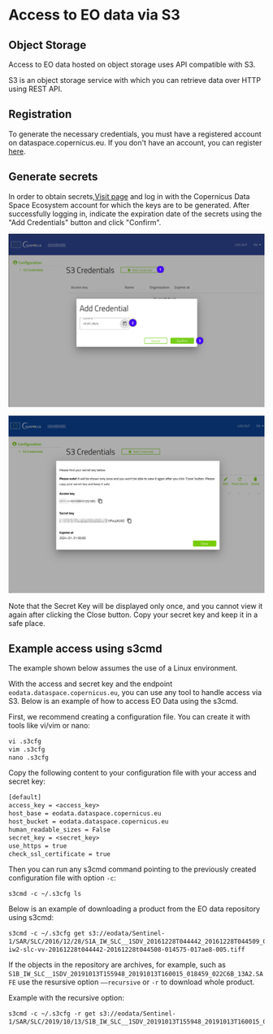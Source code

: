# Access to EO data via S3

## Object Storage

Access to EO data hosted on object storage uses API compatible with S3. 

S3 is an object storage service with which you can retrieve data over HTTP using REST API.

## Registration

To generate the necessary credentials, you must have a registered account on dataspace.copernicus.eu. If you don't have an account, you can register [here](https://identity.dataspace.copernicus.eu/auth/realms/CDSE/protocol/openid-connect/auth?client_id=cdse-public&response_type=code&scope=openid&redirect_uri=https%3A//dataspace.copernicus.eu/account/confirmed/1).

## Generate secrets

In order to obtain secrets,<a href="https://eodata-s3keysmanager.dataspace.copernicus.eu/">Visit page</a> and log in with the Copernicus Data Space Ecosystem account for which the keys are to be generated. After successfully logging in, indicate the expiration date of the secrets using the "Add Credentials" button and click "Confirm".

![Add Credentials](_images/s3_cdse_1.png)

![Display Credentials](_images/s3_cdse_2.png)

Note that the Secret Key will be displayed only once, and you cannot view it again after clicking the Close button. Copy your secret key and keep it in a safe place.


## Example access using s3cmd

The example shown below assumes the use of a Linux environment.

With the access and secret key and the endpoint `eodata.dataspace.copernicus.eu`, you can use any tool to handle access via S3. Below is an example of how to access EO Data using the s3cmd.

First, we recommend creating a configuration file. You can create it with tools like vi/vim or nano:
```
vi .s3cfg
vim .s3cfg
nano .s3cfg
```
Copy the following content to your configuration file with your access and secret key:
```
[default]
access_key = <access_key>
host_base = eodata.dataspace.copernicus.eu
host_bucket = eodata.dataspace.copernicus.eu
human_readable_sizes = False
secret_key = <secret_key>
use_https = true
check_ssl_certificate = true
```
Then you can run any s3cmd command pointing to the previously created configuration file with option `-c`:
```
s3cmd -c ~/.s3cfg ls
```
Below is an example of downloading a product from the EO data repository using s3cmd:
```
s3cmd -c ~/.s3cfg get s3://eodata/Sentinel-1/SAR/SLC/2016/12/28/S1A_IW_SLC__1SDV_20161228T044442_20161228T044509_014575_017AE8_4C26.SAFE/measurement/s1a-iw2-slc-vv-20161228t044442-20161228t044508-014575-017ae8-005.tiff
```
If the objects in the repository are archives, for example, such as `S1B_IW_SLC__1SDV_20191013T155948_20191013T160015_018459_022C6B_13A2.SAFE` use the resursive option `––recursive` or `-r` to download whole product.

Example with the recursive option:
```
s3cmd -c ~/.s3cfg -r get s3://eodata/Sentinel-1/SAR/SLC/2019/10/13/S1B_IW_SLC__1SDV_20191013T155948_20191013T160015_018459_022C6B_13A2.SAFE/
```
